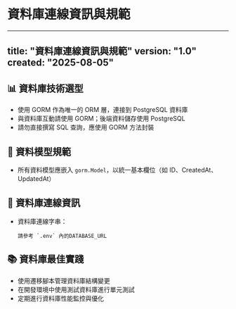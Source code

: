 # 資料庫連線資訊與規範

---
title: "資料庫連線資訊與規範"
version: "1.0"
created: "2025-08-05"
---

## 📊 資料庫技術選型

- 使用 GORM 作為唯一的 ORM 層，連接到 PostgreSQL 資料庫
- 與資料庫互動請使用 GORM；後端資料儲存使用 PostgreSQL
- 請勿直接撰寫 SQL 查詢，應使用 GORM 方法封裝

## 📝 資料模型規範

- 所有資料模型應嵌入 `gorm.Model`，以統一基本欄位（如 ID、CreatedAt、UpdatedAt）

## 🔐 資料庫連線資訊

- 資料庫連線字串：
  ```
  請參考 `.env` 內的DATABASE_URL
  ```

## 📚 資料庫最佳實踐

- 使用遷移腳本管理資料庫結構變更
- 在開發環境中使用測試資料庫進行單元測試
- 定期進行資料庫性能監控與優化